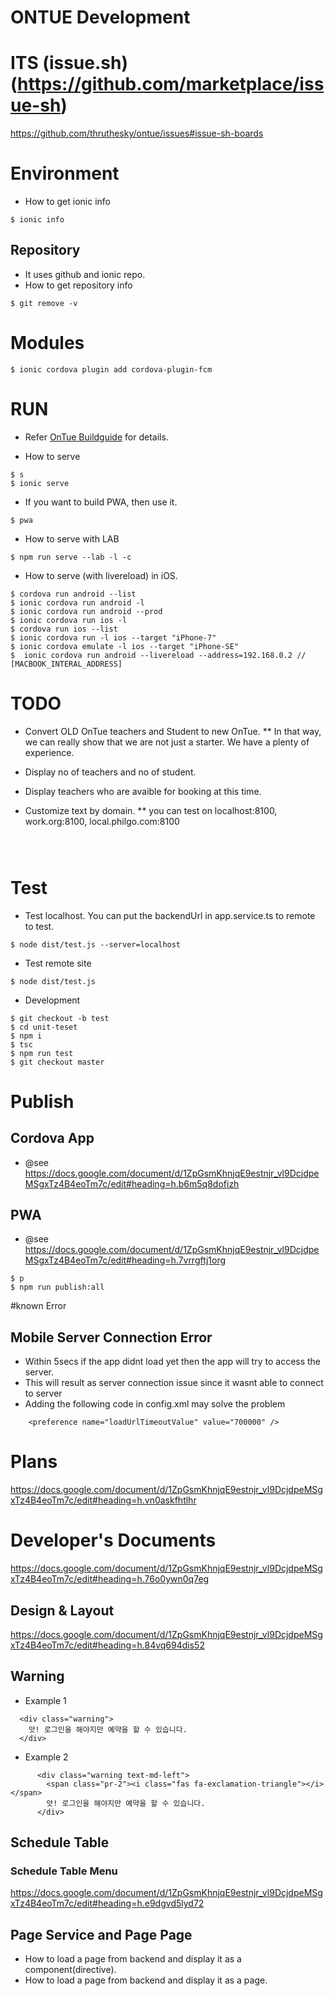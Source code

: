 # ONTUE Development

# ITS (issue.sh) (https://github.com/marketplace/issue-sh)
https://github.com/thruthesky/ontue/issues#issue-sh-boards


# Environment

* How to get ionic info
````
$ ionic info
````

## Repository
* It uses github and ionic repo.
* How to get repository info
````
$ git remove -v
````

# Modules

````
$ ionic cordova plugin add cordova-plugin-fcm
````




# RUN

* Refer [OnTue Buildguide](https://docs.google.com/document/d/1ZpGsmKhnjqE9estnjr_vl9DcjdpeMSgxTz4B4eoTm7c/edit#heading=h.p0dmivnwef0t) for details.

* How to serve
````
$ s
$ ionic serve
````

* If you want to build PWA, then use it.
````
$ pwa
````
* How to serve with LAB
````
$ npm run serve --lab -l -c
````

* How to serve (with livereload) in iOS.
````
$ cordova run android --list
$ ionic cordova run android -l
$ ionic cordova run android --prod
$ ionic cordova run ios -l
$ cordova run ios --list
$ ionic cordova run -l ios --target "iPhone-7"
$ ionic cordova emulate -l ios --target "iPhone-SE"
$  ionic cordova run android --livereload --address=192.168.0.2 // [MACBOOK_INTERAL_ADDRESS]
````


# TODO

* Convert OLD OnTue teachers and Student to new OnTue.
  ** In that way, we can really show that we are not just a starter. We have a plenty of experience.

* Display no of teachers and no of student.
* Display teachers who are avaible for booking at this time.
* Customize text by domain.
  ** you can test on localhost:8100, work.org:8100, local.philgo.com:8100
````



````

# Test

* Test localhost. You can put the backendUrl in app.service.ts to remote to test.

````
$ node dist/test.js --server=localhost
````


* Test remote site

````
$ node dist/test.js
````



* Development
````
$ git checkout -b test
$ cd unit-teset
$ npm i
$ tsc
$ npm run test
$ git checkout master
````

# Publish


## Cordova App

* @see https://docs.google.com/document/d/1ZpGsmKhnjqE9estnjr_vl9DcjdpeMSgxTz4B4eoTm7c/edit#heading=h.b6m5q8dofizh


## PWA

* @see https://docs.google.com/document/d/1ZpGsmKhnjqE9estnjr_vl9DcjdpeMSgxTz4B4eoTm7c/edit#heading=h.7vrrgftj1org

````
$ p
$ npm run publish:all
````


#known Error

## Mobile Server Connection Error

* Within 5secs if the app didnt load yet then the app will try to access the server.
* This will result as server connection issue since it wasnt able to connect to server
* Adding the following code in config.xml may solve the problem

````
    <preference name="loadUrlTimeoutValue" value="700000" />
````



# Plans

https://docs.google.com/document/d/1ZpGsmKhnjqE9estnjr_vl9DcjdpeMSgxTz4B4eoTm7c/edit#heading=h.vn0askfhtlhr


# Developer's Documents


https://docs.google.com/document/d/1ZpGsmKhnjqE9estnjr_vl9DcjdpeMSgxTz4B4eoTm7c/edit#heading=h.76o0ywn0q7eg

## Design & Layout

https://docs.google.com/document/d/1ZpGsmKhnjqE9estnjr_vl9DcjdpeMSgxTz4B4eoTm7c/edit#heading=h.84vq694dis52

## Warning

* Example 1
````
  <div class="warning">
    앗! 로그인을 해야지만 예약을 할 수 있습니다.
  </div>
````
* Example 2
````
      <div class="warning text-md-left">
        <span class="pr-2"><i class="fas fa-exclamation-triangle"></i></span>
        앗! 로그인을 해야지만 예약을 할 수 있습니다.
      </div>
````

## Schedule Table

### Schedule Table Menu
https://docs.google.com/document/d/1ZpGsmKhnjqE9estnjr_vl9DcjdpeMSgxTz4B4eoTm7c/edit#heading=h.e9dgvd5lyd72


## Page Service and Page Page

* How to load a page from backend and display it as a component(directive).
* How to load a page from backend and display it as a page.

